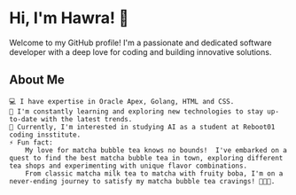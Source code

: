 # Hi, I'm Hawra! 👋

 Welcome to my GitHub profile! I'm a passionate and dedicated software developer with a deep love for coding and building innovative solutions.


 
## About Me

    💻 I have expertise in Oracle Apex, Golang, HTML and CSS.
    🌱 I'm constantly learning and exploring new technologies to stay up-to-date with the latest trends.
    🔭 Currently, I'm interested in studying AI as a student at Reboot01 coding insstitute.
    ⚡ Fun fact: 
        My love for matcha bubble tea knows no bounds!  I've embarked on a quest to find the best matcha bubble tea in town, exploring different tea shops and experimenting with unique flavor combinations. 
        From classic matcha milk tea to matcha with fruity boba, I'm on a never-ending journey to satisfy my matcha bubble tea cravings! 🍵🧋✨.
